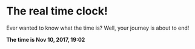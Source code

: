 # The real time clock!

Ever wanted to know what the time is? Well, your journey is about to end!

**The time is Nov 10, 2017, 19:02**